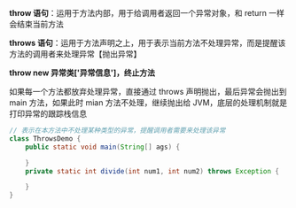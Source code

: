 **throw 语句**：运用于方法内部，用于给调用者返回一个异常对象，和 return 一样会结束当前方法

**throws 语句**：运用于方法声明之上，用于表示当前方法不处理异常，而是提醒该方法的调用者来处理异常【抛出异常】

**throw new 异常类['异常信息']，终止方法**

如果每一个方法都放弃处理异常，直接通过 throws 声明抛出，最后异常会抛出到 main 方法，如果此时 mian 方法不处理，继续抛出给 JVM，底层的处理机制就是打印异常的跟踪栈信息

```java
// 表示在本方法中不处理某种类型的异常，提醒调用者需要来处理该异常
class ThrowsDemo {
    public static void main(String[] ags) {

    }
    private static int divide(int num1, int num2) throws Exception {

    }
}
```
